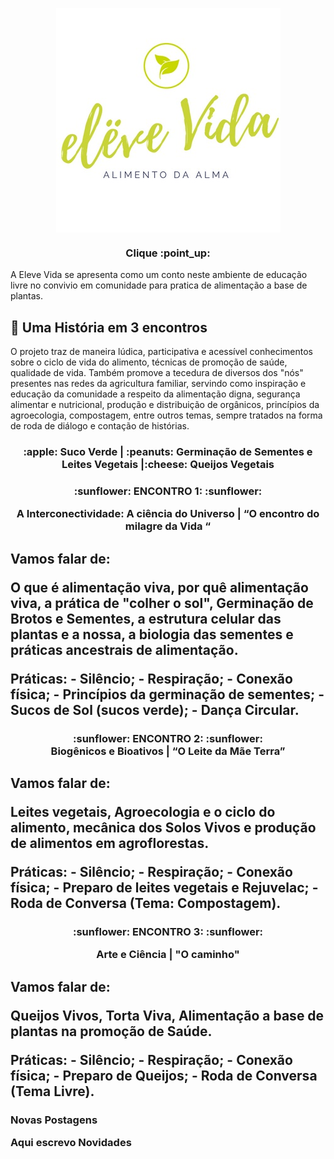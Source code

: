 
<p align="center"> <a href="https://youtu.be/OTEtg17IWiI" target="_blank">
 <img src="docs/assets/css/eleve vida logo.png" alt="Clique e conheça a Historia" align="center"> 
</a></p>

 <h3 align="center"> Clique :point_up: </h3>

A Eleve Vida se apresenta como um conto neste ambiente de educação livre no convivio em comunidade para pratica de alimentação a base de plantas.

## :seedling: Uma História em 3 encontros 

O projeto traz de maneira lúdica, participativa e acessível conhecimentos sobre o ciclo de vida do alimento, técnicas de promoção de saúde, qualidade de vida. Também promove a tecedura de diversos dos "nós" presentes nas redes da agricultura familiar, servindo como inspiração e educação da comunidade a respeito da alimentação digna, segurança alimentar e nutricional, produção e distribuição de orgânicos, princípios da agroecologia, compostagem, entre outros temas, sempre tratados na forma de roda de diálogo e contação de histórias.


<h3 align="center"> 
  :apple: Suco Verde  | :peanuts: Germinação de Sementes e Leites Vegetais  |:cheese: Queijos Vegetais 
 <br>

<h3 align="center">
:sunflower: ENCONTRO 1: :sunflower: 
<br>

A Interconectividade: A ciência do Universo | “O encontro do milagre da Vida “

 <h2>Vamos falar de:<br>

O que é alimentação viva, por quê alimentação viva, a prática de "colher o sol", Germinação de Brotos e Sementes, a estrutura celular das plantas e a nossa, a biologia das sementes e práticas ancestrais de alimentação.

<div> Práticas:
- Silêncio; 
- Respiração;
- Conexão física;
- Princípios da germinação de sementes;
- Sucos de Sol (sucos verde);
- Dança Circular. </div>
  
 <h3 align="center"> :sunflower: ENCONTRO 2: :sunflower: 
<br>
 Biogênicos e Bioativos  | “O Leite da Mãe Terra”

<h2>Vamos falar de:<br>

Leites vegetais, Agroecologia e o ciclo do alimento, mecânica dos Solos Vivos e produção de alimentos em agroflorestas.

<div>Práticas: 
- Silêncio; 
- Respiração;
- Conexão física;
- Preparo de leites vegetais e Rejuvelac;
 - Roda de Conversa (Tema: Compostagem).</div>

<h3 align="center"> :sunflower: ENCONTRO 3: :sunflower: <br>
  
   Arte e Ciência | "O caminho" 

<h2>Vamos falar de:<br>

Queijos Vivos, Torta Viva, Alimentação a base de plantas na promoção de Saúde.

<div>Práticas: 
- Silêncio; 
- Respiração;
- Conexão física;
- Preparo de Queijos;
 - Roda de Conversa (Tema Livre).</div>

 <h3>Novas Postagens<br>

Aqui escrevo Novidades 
